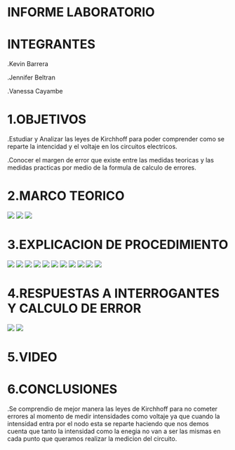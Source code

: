 # INFORME LABORATORIO

# INTEGRANTES
.Kevin Barrera

.Jennifer Beltran

.Vanessa Cayambe

# 1.OBJETIVOS

.Estudiar y Analizar las leyes de Kirchhoff para poder comprender como se reparte la intencidad y 
el voltaje en los circuitos electricos.

.Conocer el margen de error que existe entre las medidas teoricas y las medidas practicas por medio 
de la formula de calculo de errores.

# 2.MARCO TEORICO

![](https://github.com/Kevinsan21/Imagenes-Laboratorio-1-/blob/main/2.png)
![](https://github.com/Kevinsan21/Imagenes-Laboratorio-1-/blob/main/1.png)
![](https://github.com/Kevinsan21/Imagenes-Laboratorio-1-/blob/main/3.png)

# 3.EXPLICACION DE PROCEDIMIENTO 
![](https://github.com/Kevinsan21/Imagenes-Laboratorio-1-/blob/main/Circuitos2_1.jpg)
![](https://github.com/Kevinsan21/Imagenes-Laboratorio-1-/blob/main/Circuitos2_2.jpg)
![](https://github.com/Kevinsan21/Imagenes-Laboratorio-1-/blob/main/Circuitos2_3.jpg)
![](https://github.com/Kevinsan21/Imagenes-Laboratorio-1-/blob/main/Circuitos2_4.jpg)
![](https://github.com/Kevinsan21/Imagenes-Laboratorio-1-/blob/main/Circuitos2_5.jpg)
![](https://github.com/Kevinsan21/Imagenes-Laboratorio-1-/blob/main/VR1_1.jpg)
![](https://github.com/Kevinsan21/Imagenes-Laboratorio-1-/blob/main/Circuitos2_7.jpg)
![](https://github.com/Kevinsan21/Imagenes-Laboratorio-1-/blob/main/21.png)
![](https://github.com/Kevinsan21/Imagenes-Laboratorio-1-/blob/main/22.png)
![](https://github.com/Kevinsan21/Imagenes-Laboratorio-1-/blob/main/23.png)
![](https://github.com/Kevinsan21/Imagenes-Laboratorio-1-/blob/main/24.png)

# 4.RESPUESTAS A INTERROGANTES Y CALCULO DE ERROR
![](https://github.com/Kevinsan21/Imagenes-Laboratorio-1-/blob/main/1234_1.jpg)
![](https://github.com/Kevinsan21/Imagenes-Laboratorio-1-/blob/main/1234_2.jpg)
# 5.VIDEO

# 6.CONCLUSIONES 

.Se comprendio de mejor manera las leyes de Kirchhoff para no cometer errores al momento de medir intensidades como 
voltaje ya que cuando la intensidad entra por el nodo esta se reparte haciendo que nos demos cuenta que tanto 
la intensidad como la enegia no van a ser las mismas en cada punto que queramos realizar la medicion del circuito.
